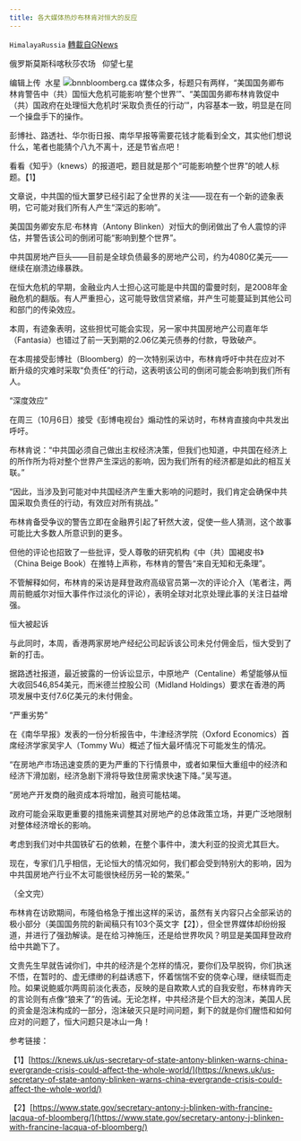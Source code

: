 ```yaml
---
title: 各大媒体热炒布林肯对恒大的反应
---
```

`HimalayaRussia` [轉載自GNews](https://gnews.org/zh-hans/1579929/)

俄罗斯莫斯科喀秋莎农场   仰望七星

编辑上传  水星
![](https://assets.gnews.org/wp-content/uploads/2021/10/b.jpg)bnnbloomberg.ca
媒体众多，标题只有两样，“美国国务卿布林肯警告中（共）国恒大危机可能影响‘整个世界’”、“美国国务卿布林肯敦促中（共）国政府在处理恒大危机时‘采取负责任的行动’”，内容基本一致，明显是在同一个操盘手下的操作。

彭博社、路透社、华尔街日报、南华早报等需要花钱才能看到全文，其实他们想说什么，笔者也能猜个八九不离十，还是节省点吧！

看看《知乎》（knews）的报道吧，题目就是那个“可能影响整个世界”的唬人标题。【1】

文章说，中共国的恒大噩梦已经引起了全世界的关注——现在有一个新的迹象表明，它可能对我们所有人产生“深远的影响”。

美国国务卿安东尼·布林肯（Antony Blinken）对恒大的倒闭做出了令人震惊的评估，并警告该公司的倒闭可能“影响到整个世界”。

中共国房地产巨头——目前是全球负债最多的房地产公司，约为4080亿美元——继续在崩溃边缘暴跌。

在恒大危机的早期，金融业内人士担心这可能是中共国的雷曼时刻，是2008年金融危机的翻版。有人严重担心，这可能导致信贷紧缩，并产生可能蔓延到其他公司和部门的传染效应。

本周，有迹象表明，这些担忧可能会实现，另一家中共国房地产公司嘉年华（Fantasia）也错过了前一天到期的2.06亿美元债券的付款，导致破产。

在本周接受彭博社（Bloomberg）的一次特别采访中，布林肯呼吁中共在应对不断升级的灾难时采取“负责任”的行动，这表明该公司的倒闭可能会影响到我们所有人。

“深度效应”

在周三（10月6日）接受《彭博电视台》煽动性的采访时，布林肯直接向中共发出呼吁。

布林肯说：“中共国必须自己做出主权经济决策，但我们也知道，中共国在经济上的所作所为将对整个世界产生深远的影响，因为我们所有的经济都是如此的相互关联。”

“因此，当涉及到可能对中共国经济产生重大影响的问题时，我们肯定会确保中共国采取负责任的行动，有效应对所有挑战。”

布林肯备受争议的警告立即在金融界引起了轩然大波，促使一些人猜测，这个故事可能比大多数人所意识到的更多。

但他的评论也招致了一些批评，受人尊敬的研究机构《中（共）国褐皮书》（China Beige Book）在推特上声称，布林肯的警告“来自无知和无条理”。

不管解释如何，布林肯的采访是拜登政府高级官员第一次的评论介入（笔者注，两周前鲍威尔对恒大事件作过淡化的评论），表明全球对北京处理此事的关注日益增强。

恒大被起诉

与此同时，本周，香港两家房地产经纪公司起诉该公司未兑付佣金后，恒大受到了新的打击。

据路透社报道，最近披露的一份诉讼显示，中原地产（Centaline）希望能够从恒大收回546,854美元，而米德兰控股公司（Midland Holdings）要求在香港的两项发展中支付7.6亿美元的未付佣金。

“严重劣势”

在《南华早报》发表的一份分析报告中，牛津经济学院（Oxford Economics）首席经济学家吴宇人（Tommy Wu）概述了恒大最坏情况下可能发生的情况。

“在房地产市场迅速变质的更为严重的下行情景中，或者如果恒大重组中的经济和经济下滑加剧，经济急剧下滑将导致住房需求快速下降。”吴写道。

“房地产开发商的融资成本将增加，融资可能枯竭。

政府可能会采取更重要的措施来调整其对房地产的总体政策立场，并更广泛地限制对整体经济增长的影响。

考虑到我们对中共国铁矿石的依赖，在整个事件中，澳大利亚的投资尤其巨大。

现在，专家们几乎相信，无论恒大的情况如何，我们都会受到特别大的影响，因为中共国房地产行业不太可能很快经历另一轮的繁荣。”

（全文完）

布林肯在访欧期间，布隆伯格急于推出这样的采访，虽然有关内容只占全部采访的极小部分（美国国务院的新闻稿只有103个英文字【2】），但全世界媒体却纷纷报道，并进行了强劲解读。是在给习神施压，还是给世界吹风？明显是美国拜登政府给中共跪下了。

文贵先生早就告诫你们，中共的经济是个怎样的情况，要你们及早脱钩，你们执迷不悟，在暂时的、虚无缥缈的利益诱惑下，怀着惴惴不安的侥幸心理，继续铤而走险。如果说鲍威尔两周前淡化表态，反映的是自欺欺人式的自我安慰，布林肯昨天的言论则有点像“狼来了”的告诫。无论怎样，中共经济是个巨大的泡沫，美国人民的资金是泡沫构成的一部分，泡沫破灭只是时间问题，剩下的就是你们醒悟和如何应对的问题了，恒大问题只是冰山一角！

参考链接：

【1】[https://knews.uk/us-secretary-of-state-antony-blinken-warns-china-evergrande-crisis-could-affect-the-whole-world/](https://knews.uk/us-secretary-of-state-antony-blinken-warns-china-evergrande-crisis-could-affect-the-whole-world/)

【2】[https://www.state.gov/secretary-antony-j-blinken-with-francine-lacqua-of-bloomberg/](https://www.state.gov/secretary-antony-j-blinken-with-francine-lacqua-of-bloomberg/)

